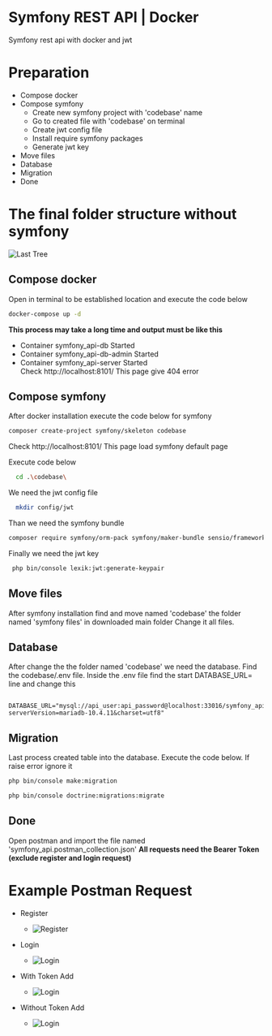 # Symfony REST API | Docker
 Symfony rest api with docker and jwt
 
 
 
# Preparation
- Compose docker
- Compose symfony
  - Create new symfony project with 'codebase' name
  - Go to created file with 'codebase' on terminal
  - Create jwt config file
  - Install require symfony packages 
  - Generate jwt key
- Move files
- Database
- Migration
- Done 

# The final folder structure without symfony
![Last Tree](https://dogukandemir.net/img/symfony.png)
## Compose docker
 Open in terminal to be established location and execute the code below 
 ```bash
docker-compose up -d
```
 **This process may take a long time and output must be like this** 
 - Container symfony_api-db                           Started                                                                                                                     
 - Container symfony_api-db-admin                     Started                                                                                                                       
 - Container symfony_api-server                       Started  
 Check  http://localhost:8101/ This page give 404 error
 
## Compose symfony
 After docker installation execute the code below for symfony
  ```bash
composer create-project symfony/skeleton codebase
```
 Check  http://localhost:8101/ This page load symfony default page
 
 Execute code below
```bash
  cd .\codebase\
```
 We need the jwt config file
```bash
  mkdir config/jwt
```
 Than we need the symfony bundle 
 ```bash
 composer require symfony/orm-pack symfony/maker-bundle sensio/framework-extra-bundle lexik/jwt-authentication-bundle
```
Finally we need the jwt key
```bash
 php bin/console lexik:jwt:generate-keypair
```
## Move files
 After symfony installation find and move named 'codebase' the folder named 'symfony files' in downloaded main folder
 Change it all files.

## Database
  After change the the folder named 'codebase' we need the database. Find the codebase/.env file. Inside the .env file find the start DATABASE_URL= line and change this
 ```.env
  DATABASE_URL="mysql://api_user:api_password@localhost:33016/symfony_api?serverVersion=mariadb-10.4.11&charset=utf8"
 ```
## Migration
 Last process created table into the database. Execute the code below. If raise error ignore it
 ```bash
 php bin/console make:migration
 ```
 ```bash
php bin/console doctrine:migrations:migrate
 ```
## Done
 Open postman and import the file named 'symfony_api.postman_collection.json' 
 **All requests need the Bearer Token (exclude register and login request)**
 
# Example Postman Request
 - Register
   - ![Register](https://dogukandemir.net/img/postman_register.png)
   
 - Login
   - ![Login](https://dogukandemir.net/img/postman_login.png)
 
 - With Token Add
   - ![Login](https://dogukandemir.net/img/postman_product.png)
   
 - Without Token Add
   - ![Login](https://dogukandemir.net/img/postman_without.png)
 
 
